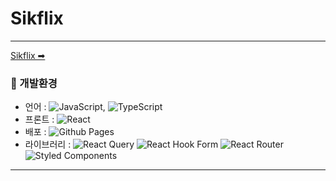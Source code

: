 # Sikflix

---

[Sikflix ➡](https://insikhwang.github.io/Sikflix)

### 🚀 개발환경

- 언어 : ![JavaScript](https://img.shields.io/badge/javascript-%23323330.svg?style=for-the-badge&logo=javascript&logoColor=%23F7DF1E), ![TypeScript](https://img.shields.io/badge/typescript-%23007ACC.svg?style=for-the-badge&logo=typescript&logoColor=white)
- 프론트 : ![React](https://img.shields.io/badge/react-%2320232a.svg?style=for-the-badge&logo=react&logoColor=%2361DAFB)
- 배포 : ![Github Pages](https://img.shields.io/badge/github%20pages-121013?style=for-the-badge&logo=github&logoColor=white)
- 라이브러리 : ![React Query](https://img.shields.io/badge/-React%20Query-FF4154?style=for-the-badge&logo=react%20query&logoColor=white) ![React Hook Form](https://img.shields.io/badge/React%20Hook%20Form-%23EC5990.svg?style=for-the-badge&logo=reacthookform&logoColor=white) ![React Router](https://img.shields.io/badge/React_Router-CA4245?style=for-the-badge&logo=react-router&logoColor=white) ![Styled Components](https://img.shields.io/badge/styled--components-DB7093?style=for-the-badge&logo=styled-components&logoColor=white)

---
